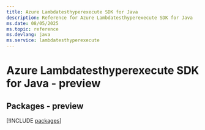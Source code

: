 ```yaml
---
title: Azure Lambdatesthyperexecute SDK for Java
description: Reference for Azure Lambdatesthyperexecute SDK for Java
ms.date: 08/05/2025
ms.topic: reference
ms.devlang: java
ms.service: lambdatesthyperexecute
---
```

# Azure Lambdatesthyperexecute SDK for Java - preview
## Packages - preview
[!INCLUDE [packages](lambdatesthyperexecute-index.md)]